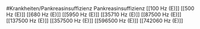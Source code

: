 #Krankheiten/Pankreasinsuffizienz
Pankreasinsuffizienz
[[100 Hz (E)]]
[[500 Hz (E)]]
[[680 Hz (E)]]
[[5950 Hz (E)]]
[[35710 Hz (E)]]
[[87500 Hz (E)]]
[[137500 Hz (E)]]
[[357500 Hz (E)]]
[[596500 Hz (E)]]
[[742060 Hz (E)]]